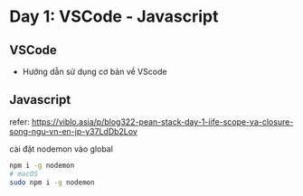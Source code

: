 # Day 1: VSCode - Javascript

## VSCode
- Hướng dẫn sử dụng cơ bản về VScode

## Javascript

refer: https://viblo.asia/p/blog322-pean-stack-day-1-iife-scope-va-closure-song-ngu-vn-en-jp-y37LdDb2Lov

cài đặt nodemon vào global

```bash
npm i -g nodemon
# macOS
sudo npm i -g nodemon
```
